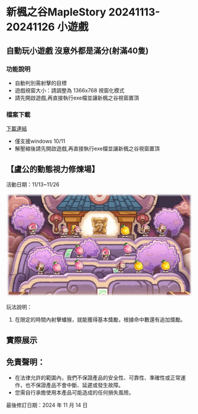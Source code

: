 # 新楓之谷MapleStory 20241113-20241126 小遊戲

## 自動玩小遊戲 沒意外都是滿分(射滿40隻)

### 功能說明

* 自動判別需射擊的目標
* 遊戲視窗大小：請調整為 1366x768 視窗化模式
* 請先開啟遊戲,再直接執行exe檔並讓新楓之谷視窗置頂

### 檔案下載

[下載連結](https://github.com/a6428775/MapleStory_minigame_20241113-20241126/releases/download/minigame_v1.0.0/MapleStory_minigame_20241113-20241126.zip)

* 僅支援windows 10/11
* 解壓縮後請先開啟遊戲,再直接執行exe檔並讓新楓之谷視窗置頂

## 【盧公的動態視力修煉場】

活動日期：11/13~11/26

![。](https://github.com/a6428775/MapleStory_minigame_20241113-20241126/blob/main/README/1728322764542.png)

玩法說明：


1. 在限定的時間內射擊蟠猴，就能獲得基本獎勵，根據命中數還有追加獎勵。


## 實際展示



## 免責聲明：

- 在法律允許的範圍內，我們不保證產品的安全性、可靠性、準確性或正常運作，也不保證產品不會中斷、延遲或發生故障。
- 您需自行承擔使用本產品可能造成的任何損失風險。

最後修訂日期：2024 年 11 月 14 日
